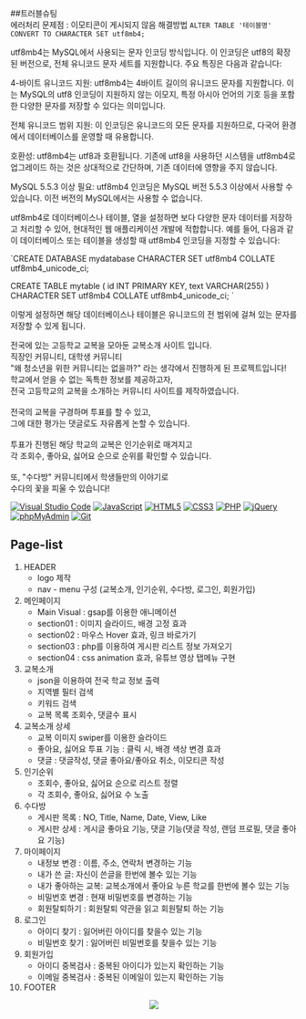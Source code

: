 ##트러블슈팅   
에러처리
문제점 : 이모티콘이 게시되지 않음
해결방법 
`ALTER TABLE '테이블명' CONVERT TO CHARACTER SET utf8mb4;`



utf8mb4는 MySQL에서 사용되는 문자 인코딩 방식입니다. 이 인코딩은 utf8의 확장된 버전으로, 전체 유니코드 문자 세트를 지원합니다. 주요 특징은 다음과 같습니다:

4-바이트 유니코드 지원: utf8mb4는 4바이트 길이의 유니코드 문자를 지원합니다. 이는 MySQL의 utf8 인코딩이 지원하지 않는 이모지, 특정 아시아 언어의 기호 등을 포함한 다양한 문자를 저장할 수 있다는 의미입니다.

전체 유니코드 범위 지원: 이 인코딩은 유니코드의 모든 문자를 지원하므로, 다국어 환경에서 데이터베이스를 운영할 때 유용합니다.

호환성: utf8mb4는 utf8과 호환됩니다. 기존에 utf8을 사용하던 시스템을 utf8mb4로 업그레이드 하는 것은 상대적으로 간단하며, 기존 데이터에 영향을 주지 않습니다.

MySQL 5.5.3 이상 필요: utf8mb4 인코딩은 MySQL 버전 5.5.3 이상에서 사용할 수 있습니다. 이전 버전의 MySQL에서는 사용할 수 없습니다.

utf8mb4로 데이터베이스나 테이블, 열을 설정하면 보다 다양한 문자 데이터를 저장하고 처리할 수 있어, 현대적인 웹 애플리케이션 개발에 적합합니다. 예를 들어, 다음과 같이 데이터베이스 또는 테이블을 생성할 때 utf8mb4 인코딩을 지정할 수 있습니다:

`CREATE DATABASE mydatabase CHARACTER SET utf8mb4 COLLATE utf8mb4_unicode_ci;

CREATE TABLE mytable (
  id INT PRIMARY KEY,
  text VARCHAR(255)
) CHARACTER SET utf8mb4 COLLATE utf8mb4_unicode_ci;
`

이렇게 설정하면 해당 데이터베이스나 테이블은 유니코드의 전 범위에 걸쳐 있는 문자를 저장할 수 있게 됩니다.


전국에 있는 고등학교 교복을 모아둔 교복소개 사이트 입니다.
<br>
직장인 커뮤니티, 대학생 커뮤니티 <br>
"왜 청소년을 위한 커뮤니티는 없을까?" 라는 생각에서 진행하게 된 프로젝트입니다!<br>
학교에서 얻을 수 없는 독특한 정보를 제공하고자,<br>
전국 고등학교의 교복을 소개하는 커뮤니티 사이트를 제작하였습니다.<br>
<br>
전국의 교복을 구경하며 투표를 할 수 있고,<br>
그에 대한 평가는 댓글로도 자유롭게 논할 수 있습니다.<br>
<br>
투표가 진행된 해당 학교의 교복은 인기순위로 매겨지고<br>
각 조회수, 좋아요, 싫어요 순으로 순위를 확인할 수 있습니다.<br>
<br>
또, "수다방" 커뮤니티에서 학생들만의 이야기로<br>
수다의 꽃을 피울 수 있습니다!<br>

  <a href="#"><img alt="Visual Studio Code" src="https://img.shields.io/badge/Visual Studio Code-007ACC?logo=Visual Studio Code&logoColor=white"></a>
  <a href="#"><img alt="JavaScript" src="https://img.shields.io/badge/JavaScript-F7DF1E?style=flat&logo=JavaScript&logoColor=white"></a>
  <a href="#"><img alt="HTML5" src="https://img.shields.io/badge/HTML5-E34F26?logo=HTML5&logoColor=white"></a>
  <a href="#"><img alt="CSS3" src="https://img.shields.io/badge/CSS3-1572B6?logo=CSS3&logoColor=white"></a>
  <a href="#"><img alt="PHP" src="https://img.shields.io/badge/PHP-777BB4?logo=PHP&logoColor=white"></a>
  <a href="#"><img alt="jQuery" src="https://img.shields.io/badge/jQuery-0769AD?logo=jQuery&logoColor=white"></a>
  <a href="#"><img alt="phpMyAdmin" src="https://img.shields.io/badge/phpMyAdmin-6C78AF?logo=phpMyAdmin&logoColor=white"></a>
  <a href="#"><img alt="Git" src="https://img.shields.io/badge/Git-F05032?logo=Git&logoColor=white"></a>


## Page-list
1. HEADER<br>
   - logo 제작<br>
   - nav - menu 구성 (교복소개, 인기순위, 수다방, 로그인, 회원가입)<br>
2. 메인페이지<br>
   - Main Visual : gsap를 이용한 애니메이션<br>
   - section01 : 이미지 슬라이드, 배경 고정 효과<br>
   - section02 : 마우스 Hover 효과, 링크 바로가기<br>
   - section03 : php를 이용하여 게시판 리스트 정보 가져오기<br>
   - section04 : css animation 효과, 유튜브 영상 탭메뉴 구현<br>
4. 교복소개<br>
   - json을 이용하여 전국 학교 정보 출력<br>
   - 지역별 필터 검색<br>
   - 키워드 검색<br>
   - 교복 목록 조회수, 댓글수 표시<br>
6. 교복소개 상세<br>
   - 교복 이미지 swiper를 이용한 슬라이드<br>
   - 좋아요, 싫어요 투표 기능 : 클릭 시, 배경 색상 변경 효과<br>
   - 댓글 : 댓글작성, 댓글 좋아요/좋아요 취소, 이모티콘 작성<br>
7. 인기순위<br>
   - 조회수, 좋아요, 싫어요 순으로 리스트 정렬<br>
   - 각 조회수, 좋아요, 싫어요 수 노출<br>
9. 수다방<br>
    - 게시판 목록 : NO, Title, Name, Date, View, Like<br>
    - 게시판 상세 : 게시글 좋아요 기능, 댓글 기능(댓글 작성, 랜덤 프로필, 댓글 좋아요 기능)<br>
11. 마이페이지<br>
    - 내정보 변경 : 이름, 주소, 연락처 변경하는 기능
    - 내가 쓴 글: 자신이 쓴글을 한번에 볼수 있는 기능
    - 내가 좋아하는 교복: 교복소개에서 좋아요 누른 학교를 한번에 볼수 있는 기능
    - 비밀번호 변경 : 현재 비밀번호를 변경하는 기능
    - 회원탈퇴하기 : 회원탈퇴 약관을 읽고 회원탈퇴 하는 기능
12. 로그인<br>
    - 아이디 찾기 : 잃어버린 아이디를 찾을수 있는 기능
    - 비밀번호 찾기 : 잃어버린 비밀번호를 찾을수 있는 기능
13. 회원가입<br>
    - 아이디 중복검사 : 중복된 아이디가 있는지 확인하는 기능
    - 이메일 중복검사 : 중복된 이메일이 있는지 확인하는 기능 
14. FOOTER<br>

<p align="center">
  <img src="https://github.com/jinhomun/Gogyobok-site/assets/144635699/775a10b2-d266-4b92-b297-4f7978b4538c">
</p>
